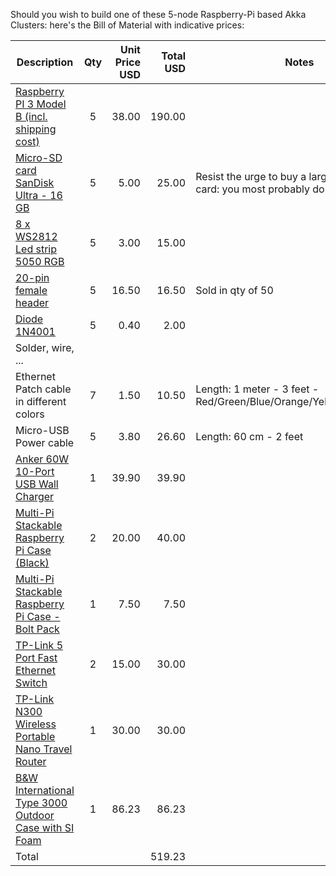Should you wish to build one of these 5-node Raspberry-Pi based Akka Clusters: here's the Bill of Material with indicative prices:


| Description | Qty           | Unit Price USD  | Total USD | Notes|
| ----------- |:-------------:| ---------------:|----------:|------|
| [Raspberry PI 3 Model B (incl. shipping cost)](https://www.reichelt.de/raspberry-pi-3-b-4x-1-2-ghz-1-gb-ram-wlan-bt-raspberry-pi-3-p164977.html?GROUPID=8242&SEARCH=raspberry%2Bpi%2B3&trstct=pos_0&)      | 5 | 38.00 |  190.00 | |
| [Micro-SD card SanDisk Ultra - 16 GB](https://nl.aliexpress.com/item/100-Original-Sandisk-Micro-SD-card-Class10-TF-card-8gb-16gb-32gb-64gb-128gb-80Mb-s/32690158317.html?spm=a2g0s.9042311.0.0.53894c4dL048cw)      | 5 | 5.00 |  25.00 | Resist the urge to buy a larger capacity card: you most probably don't need it.|
| [8 x WS2812 Led strip 5050 RGB](https://nl.aliexpress.com/item/8-channel-WS2812-5050-RGB-LED-lights-development-board-for-Arduino/32769045926.html?spm=a2g0s.9042311.0.0.Mwyjuo)| 5      |   3.00 |  15.00 | |
| [20-pin female header](https://nl.aliexpress.com/item/50pcs-2x10P-20-poles-2-54mm-Female-PCB-Pin-Header-Right-Angle-Single-row-Through-Hole/32734093247.html?spm=a2g0s.9042311.0.0.27424c4dmpw2Kv) | 5      |    16.50 | 16.50 | Sold in qty of 50 |
| [Diode 1N4001](https://www.reichelt.de/gelijkrichterdiode-do41-50v-1a-1n-4001-p1723.html) | 5 | 0.40 | 2.00 | |
| Solder, wire, ... | | | | |
| Ethernet Patch cable in different colors | 7 | 1.50 | 10.50 | Length: 1 meter - 3 feet - Red/Green/Blue/Orange/Yellow/Black/White
| Micro-USB Power cable | 5 | 3.80 | 26.60 | Length: 60 cm - 2 feet |
| [Anker 60W 10-Port USB Wall Charger](https://www.amazon.com/Anker-10-Port-Charger-PowerPort-iPhone/dp/B00YRYS4T4/ref=sr_1_1?ie=UTF8&qid=1533570934&sr=8-1&keywords=Anker+PowerPort+10) | 1 | 39.90 | 39.90 |  |
| [Multi-Pi Stackable Raspberry Pi Case (Black)](https://www.modmypi.com/raspberry-pi/cases-183/raspberry-pi-b-plus2-and-3-cases-1122/stacking-cases-1132/multi-pi-stackable-raspberry-pi-case-black)| 2 | 20.00 | 40.00 | |
| [Multi-Pi Stackable Raspberry Pi Case - Bolt Pack](https://www.modmypi.com/raspberry-pi/cases-183/accessories-1125/mounting-1127/multi-pi-stackable-raspberry-pi-case-bolt-pack) | 1 | 7.50 | 7.50 | |
| [TP-Link 5 Port Fast Ethernet Switch](https://www.amazon.com/TP-Link-Ethernet-Splitter-Unmanaged-TL-SF1005D/dp/B000FNFSPY/ref=sr_1_1?ie=UTF8&qid=1533571392&sr=8-1&keywords=TP-Link+TL-SF1005D) | 2 | 15.00 | 30.00 |  |
| [TP-Link N300 Wireless Portable Nano Travel Router](https://www.amazon.com/TP-Link-Wireless-Portable-Travel-Router/dp/B00TQEX8BO/ref=sr_1_2?ie=UTF8&qid=1533571466&sr=8-2&keywords=tp-link+wr802n) | 1 | 30.00 | 30.00 | |
| [B&W International Type 3000 Outdoor Case with SI Foam](https://www.amazon.com/Type-3000-Outdoor-SI-Black/dp/B00H25G5JG) | 1 | 86.23 | 86.23 | |
| Total | | | 519.23 | |
